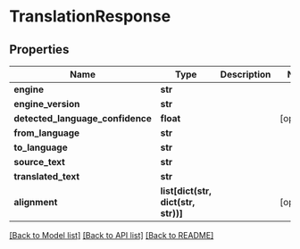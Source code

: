 # TranslationResponse

## Properties
Name | Type | Description | Notes
------------ | ------------- | ------------- | -------------
**engine** | **str** |  | 
**engine_version** | **str** |  | 
**detected_language_confidence** | **float** |  | [optional] 
**from_language** | **str** |  | 
**to_language** | **str** |  | 
**source_text** | **str** |  | 
**translated_text** | **str** |  | 
**alignment** | **list[dict(str, dict(str, str))]** |  | [optional] 

[[Back to Model list]](../README.md#documentation-for-models) [[Back to API list]](../README.md#documentation-for-api-endpoints) [[Back to README]](../README.md)


